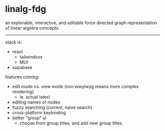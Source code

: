 # linalg-fdg

an explorable, interactive, and editable force directed graph representation of linear algebra concepts.

***

stack is:
- react
    -  tailwindcss
    -  MUI
- supabase

features coming:
- edit mode vs. view mode (non wwyiwyg means more complex rendering)
    - ie. actual latex!
- editing names of nodes
-  fuzzy searching (current, naive search)
-  cross-platform keybinding
-  better "group" ui   
    - choose from group titles, and add new group titles
  
